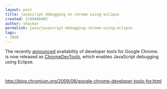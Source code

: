 ```yaml
---
layout: post
title: javascript debugging on chrome using eclipse
created: 1249468405
author: shachar
permalink: java/javascript-debugging-chrome-using-eclipse
tags:
- JAVA
---
```

<p>The recently <a href="http://blog.chromium.org/2009/06/developer-tools-for-google-chrome.html">announced</a> availability of developer tools for Google Chrome. is now released as <a href="http://code.google.com/p/chromedevtools/">ChromeDevTools</a>, which enables JavaScript debugging using Eclipse.</p>
<p>&nbsp;</p>
<p><a target="_blank" href="http://blog.chromium.org/2009/08/google-chrome-developer-tools-for.html">http://blog.chromium.org/2009/<wbr></wbr>08/google-chrome-developer-<wbr></wbr>tools-for.html</a></p>

